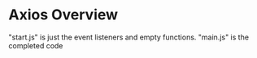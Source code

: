 # Axios Overview

"start.js" is just the event listeners and empty functions. "main.js" is the completed code
